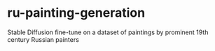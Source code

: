 # ru-painting-generation
Stable Diffusion fine-tune on a dataset of paintings by prominent 19th century Russian painters
